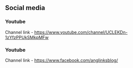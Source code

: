 ## Social media

### Youtube
Channel link - https://www.youtube.com/channel/UCLEKDn-1zYfzPPUkSMkpMFw

### Youtube
Channel link - https://www.facebook.com/anglinksblog/
